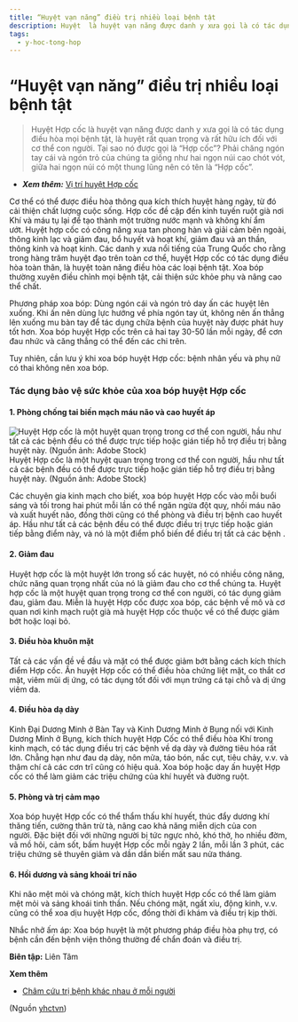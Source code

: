 ```yaml
---
title: “Huyệt vạn năng” điều trị nhiều loại bệnh tật
description: Huyệt  là huyệt vạn năng được danh y xưa gọi là có tác dụng điều hòa mọi bệnh tật, là huyệt rất quan trọng và rất hữu ích đối với cơ thể con người. Tại sao nó được gọi là “Hợp cốc”? Phải chăng ngón tay cái và ngón trỏ của chúng ta giống như hai ngọn núi cao chót vót, giữa hai ngọn núi có một thung lũng nên có tên là “Hợp cốc”.
tags:
  - y-hoc-tong-hop
---
```


# “Huyệt vạn năng” điều trị nhiều loại bệnh tật 

> Huyệt Hợp cốc là huyệt vạn năng được danh y xưa gọi là có tác dụng điều hòa mọi bệnh tật, là huyệt rất quan trọng và rất hữu ích đối với cơ thể con người. Tại sao nó được gọi là “Hợp cốc”? Phải chăng ngón tay cái và ngón trỏ của chúng ta giống như hai ngọn núi cao chót vót, giữa hai ngọn núi có một thung lũng nên có tên là “Hợp cốc”.


* ***Xem thêm:*** [Vị trí huyệt Hợp cốc](/yhctvn/huyet-hop-coc-%e5%90%88-%e8%b0%b7/)


Cơ thể có thể được điều hòa thông qua kích thích huyệt hàng ngày, từ đó cải thiện chất lượng cuộc sống. Hợp cốc đề cập đến kinh tuyến ruột già nơi Khí và máu tụ lại để tạo thành một trường nước mạnh và không khí ẩm ướt. Huyệt hợp cốc có công năng xua tan phong hàn và giải cảm bên ngoài, thông kinh lạc và giảm đau, bổ huyết và hoạt khí, giảm đau và an thần, thông kinh và hoạt kinh. Các danh y xưa nổi tiếng của Trung Quốc cho rằng trong hàng trăm huyệt đạo trên toàn cơ thể, huyệt Hợp cốc có tác dụng điều hòa toàn thân, là huyệt toàn năng điều hòa các loại bệnh tật. Xoa bóp thường xuyên điều chỉnh mọi bệnh tật, cải thiện sức khỏe phụ và nâng cao thể chất.


Phương pháp xoa bóp: Dùng ngón cái và ngón trỏ day ấn các huyệt lên xuống. Khi ấn nên dùng lực hướng về phía ngón tay út, không nên ấn thẳng lên xuống mu bàn tay để tác dụng chữa bệnh của huyệt này được phát huy tốt hơn. Xoa bóp huyệt Hợp cốc trên cả hai tay 30-50 lần mỗi ngày, để cơn đau nhức và căng thẳng có thể đến các chi trên.


Tuy nhiên, cần lưu ý khi xoa bóp huyệt Hợp cốc: bệnh nhân yếu và phụ nữ có thai không nên xoa bóp.


### Tác dụng bảo vệ sức khỏe của xoa bóp huyệt Hợp cốc


#### 1. Phòng chống tai biến mạch máu não và cao huyết áp


![Huyệt Hợp cốc là một huyệt quan trọng trong cơ thể con người, hầu như tất cả các bệnh đều có thể được trực tiếp hoặc gián tiếp hỗ trợ điều trị bằng huyệt này. (Nguồn ảnh: Adobe Stock)](/imgs/yhctvn/p3252432a936270682-ss.jpg)Huyệt Hợp cốc là một huyệt quan trọng trong cơ thể con người, hầu như tất cả các bệnh đều có thể được trực tiếp hoặc gián tiếp hỗ trợ điều trị bằng huyệt này. (Nguồn ảnh: Adobe Stock)


Các chuyên gia kinh mạch cho biết, xoa bóp huyệt Hợp cốc vào mỗi buổi sáng và tối trong hai phút mỗi lần có thể ngăn ngừa đột quỵ, nhồi máu não và xuất huyết não, đồng thời cũng có thể phòng và điều trị bệnh cao huyết áp. Hầu như tất cả các bệnh đều có thể được điều trị trực tiếp hoặc gián tiếp bằng điểm này, và nó là một điểm phổ biến để điều trị tất cả các bệnh .


#### 2. Giảm đau


Huyệt hợp cốc là một huyệt lớn trong số các huyệt, nó có nhiều công năng, chức năng quan trọng nhất của nó là giảm đau cho cơ thể chúng ta. Huyệt hợp cốc là một huyệt quan trọng trong cơ thể con người, có tác dụng giảm đau, giảm đau. Miễn là huyệt Hợp cốc được xoa bóp, các bệnh về mô và cơ quan nơi kinh mạch ruột già mà huyệt Hợp cốc thuộc về có thể được giảm bớt hoặc loại bỏ.


#### 3. Điều hòa khuôn mặt


Tất cả các vấn đề về đầu và mặt có thể được giảm bớt bằng cách kích thích điểm Hợp cốc. Ấn huyệt Hợp cốc có thể điều hòa chứng liệt mặt, co thắt cơ mặt, viêm mũi dị ứng, có tác dụng tốt đối với mụn trứng cá tại chỗ và dị ứng viêm da.





#### 4. Điều hòa dạ dày


Kinh Đại Dương Minh ở Bàn Tay và Kinh Dương Minh ở Bụng nối với Kinh Dương Minh ở Bụng, kích thích huyệt Hợp Cốc có thể điều hòa Khí trong kinh mạch, có tác dụng điều trị các bệnh về dạ dày và đường tiêu hóa rất lớn. Chẳng hạn như đau dạ dày, nôn mửa, táo bón, nấc cụt, tiêu chảy, v.v. và thậm chí cả các cơn trĩ cũng có hiệu quả. Xoa bóp hoặc day ấn huyệt Hợp cốc có thể làm giảm các triệu chứng của khí huyết và đường ruột.


#### 5. Phòng và trị cảm mạo


Xoa bóp huyệt Hợp cốc có thể thẩm thấu khí huyết, thúc đẩy dương khí thăng tiến, cường thân trừ tà, nâng cao khả năng miễn dịch của con người. Đặc biệt đối với những người bị tức ngực nhỏ, khó thở, ho nhiều đờm, vã mồ hôi, cảm sốt, bấm huyệt Hợp cốc mỗi ngày 2 lần, mỗi lần 3 phút, các triệu chứng sẽ thuyên giảm và dần dần biến mất sau nửa tháng.


#### 6. Hồi dương và sảng khoái trí não


Khi não mệt mỏi và chóng mặt, kích thích huyệt Hợp cốc có thể làm giảm mệt mỏi và sảng khoái tinh thần. Nếu chóng mặt, ngất xỉu, động kinh, v.v. cũng có thể xoa dịu huyệt Hợp cốc, đồng thời đi khám và điều trị kịp thời.


Nhắc nhở ấm áp: Xoa bóp huyệt là một phương pháp điều hòa phụ trợ, có bệnh cần đến bệnh viện thông thường để chẩn đoán và điều trị.


**Biên tập:** Liên Tâm


**Xem thêm**


* [Châm cứu trị bệnh khác nhau ở mỗi người](/yhctvn/cham-cuu-tri-benh-khac-nhau-o-moi-nguoi/)

(Nguồn <a href="https://yhctvn.com/huyet-van-nang-dieu-tri-nhieu-loai-benh-tat/" target="_blank">yhctvn</a>)
